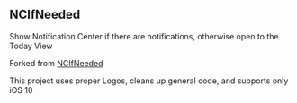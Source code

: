 ## NCIfNeeded

Show Notification Center if there are notifications, otherwise open to the Today View

Forked from [NCIfNeeded](https://github.com/jzplusplus/NCIfNeeded)

This project uses proper Logos, cleans up general code, and supports only iOS 10
